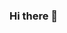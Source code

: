 ### Hi there 👋

<!--
**Charmitha/Charmitha** is a ✨ _special_ ✨ repository because its `README.md` (this file) appears on your GitHub profile.

![Header](./github-header-image.png)

Here are some ideas to get you started:

- 🔭 I’m currently working on ...
- 🌱 I’m currently learning ...
- 👯 I’m looking to collaborate on ...
- 🤔 I’m looking for help with ...
- 💬 Ask me about ...
- 📫 How to reach me: ...
- 😄 Pronouns: ...
- ⚡ Fun fact: ...
-->
